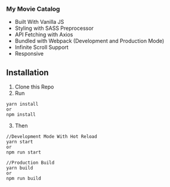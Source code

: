 ### My Movie Catalog
- Built With Vanilla JS
- Styling with SASS Preprocessor
- API Fetching with Axios
- Bundled with Webpack (Development and Production Mode)
- Infinite Scroll Support
- Responsive

## Installation
1. Clone this Repo
2. Run
```
yarn install
or
npm install
```
3. Then
```
//Development Mode With Hot Reload
yarn start
or
npm run start

//Production Build
yarn build
or 
npm run build
